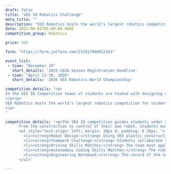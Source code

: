 ```yaml
---
draft: false
title: 'VEX IQ Robotics Challenge'
meta_title: ""
description: "VEX Robotics hosts the world’s largest robotics competition for students all over the world to compete against one another using a robot of their own design."
date: 2022-06-01T05:00:00.000Z
competition_group: Robotics

price: 325

form: "https://form.jotform.com/252917980912163"

event_list:
 - time: "December 19"
   short_details: '2025-2026 Season Registration Deadline'
 - time: "April 21-30, 2026"
   short_details: '2026 VEX Robotics World Championship'

competition_details: "<p>
In the VEX IQ Competition teams of students are tasked with designing and building a robot to play with other teams in a game-based engineering challenge. Classroom STEM concepts are put to the test as students learn lifelong skills in teamwork, leadership, communications, and more.
</p><p>
VEX Robotics hosts the world’s largest robotics competition for students all over the world to compete against one another using a robot of their own design. In the VEX IQ Competition, classroom STEM concepts are put to the test as students learn lifelong skills in teamwork, leadership, communications, and more. Tournaments to determine the best teams are held year-round at the regional, state, and national levels and culminate at the VEX Robotics World Championship each April. 
</p>
"

competition_details: '<p>The VEX IQ competition guides students under age 16 through the full design process, encouraging creativity, perseverance, and strategic thinking as teams start from scratch with a set of challenges and a 6&#39; x 8&#39; field of scoring objects.</p> <p>
      From the construction to control of their own robot, students must work together to complete the following tasks:</p>
      <ul style="text-align: left; margin: 20px 0; padding: 0 20px; ">
        <li><strong>Robot Design:</strong> Using VEX plastic construction pieces, students research, model, and build the robot that they will rely on through each endeavor.</li>
        <li><strong>Teamwork Challenge:</strong> Students collaborate to create a strategy that plays to the strengths of two robots and completes the Robot Game missions.</li>
        <li><strong>Driving Skills Matches:</strong> The team must apply their thought out game plan in manipulating field elements to score points before their time runs out.</li>
        <li><strong>Autonomous Coding Skills Matches:</strong> The robot is sent off on its own, trusting rigorously tested programs to carefully complete point-scoring objectives.</li>
        <li><strong>Engineering Notebook:</strong> The record of the team&#39s ideas, triumphs, and lessons, displaying their ability to execute the engineering design process.</li>
      </ul>'

---
```

